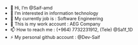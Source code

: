 - 👋 Hi, I’m @Saif-amd
- 👀 I’m interested in information technology
- 🌱 My currently job is : Software Engineering
- 🏢 This is my work account : AEG Company
- 📫 How to reach me : (+964) 7732231912, (Tele) @Sa1f_1D
- ⚡ My personal github account : @Dev-Saif

<!---
Saif-amd/Saif-amd is a ✨ special ✨ repository because its `README.md` (this file) appears on your GitHub profile.
You can click the Preview link to take a look at your changes.
--->
